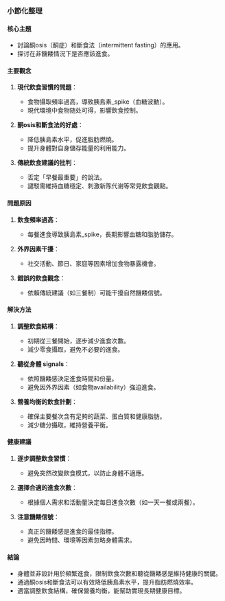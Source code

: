 ### 小節化整理

#### 核心主題
- 討論酮osis（酮症）和斷食法（intermittent fasting）的應用。
- 探讨在非饑餧情況下是否應該進食。

#### 主要觀念
1. **現代飲食習慣的問題**：
   - 食物攝取頻率過高，導致胰島素_spike（血糖波動）。
   - 現代環境中食物随处可得，影響飲食控制。

2. **酮osis和斷食法的好處**：
   - 降低胰島素水平，促進脂肪燃燒。
   - 提升身體對自身儲存能量的利用能力。

3. **傳統飲食建議的批判**：
   - 否定「早餐最重要」的說法。
   - 譴駁需維持血糖穩定、刺激新陈代谢等常見飲食觀點。

#### 問題原因
1. **飲食頻率過高**：
   - 每餐進食導致胰島素_spike，長期影響血糖和脂肪儲存。
   
2. **外界因素干擾**：
   - 社交活動、節日、家庭等因素增加食物暴露機會。

3. **錯誤的飲食觀念**：
   - 依賴傳統建議（如三餐制）可能干擾自然饑餧信號。

#### 解決方法
1. **調整飲食結構**：
   - 初期從三餐開始，逐步減少進食次數。
   - 減少零食攝取，避免不必要的進食。

2. **聽從身體 signals**：
   - 依照饑餧感決定進食時間和份量。
   - 避免因外界因素（如食物availability）強迫進食。

3. **營養均衡的飲食計劃**：
   - 確保主要餐次含有足夠的蔬菜、蛋白質和健康脂肪。
   - 減少糖分攝取，維持營養平衡。

#### 健康建議
1. **逐步調整飲食習慣**：
   - 避免突然改變飲食模式，以防止身體不適應。
   
2. **選擇合適的進食次數**：
   - 根據個人需求和活動量決定每日進食次數（如一天一餐或兩餐）。

3. **注意饑餧信號**：
   - 真正的饑餧感是進食的最佳指標。
   - 避免因時間、環境等因素忽略身體需求。

#### 結論
- 身體並非設計用於頻繁進食，限制飲食次數和聽從饑餧感是維持健康的關鍵。
- 通過酮osis和斷食法可以有效降低胰島素水平，提升脂肪燃燒效率。
- 適當調整飲食結構，確保營養均衡，能幫助實現長期健康目標。